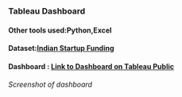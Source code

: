 ### Tableau Dashboard
#### Other tools used:Python,Excel
#### Dataset:[Indian Startup Funding](https://www.kaggle.com/datasets/sudalairajkumar/indian-startup-funding)
#### Dashboard : [Link to Dashboard on Tableau Public](https://public.tableau.com/views/StartupsInIndia_17379942343940/Story1?:language=en-US&:sid=&:redirect=auth&:display_count=n&:origin=viz_share_link)
###### Screenshot of dashboard 

